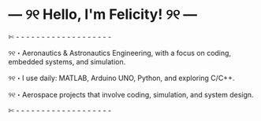# — ୨୧ Hello, I'm Felicity! ୨୧ — 

✄ - - - - - - - - - - - - - - - - - - -

୨୧・Aeronautics & Astronautics Engineering, with a focus on coding, embedded systems, and simulation.

୨୧・I use daily: MATLAB, Arduino UNO, Python, and exploring C/C++.

୨୧・Aerospace projects that involve coding, simulation, and system design.

✄ - - - - - - - - - - - - - - - - - - -

<!-- ![Alt Text](Pic_2.svg) ![Alt Text](Pic_3.svg) ![Alt Text](Pic_1.svg)  -->

